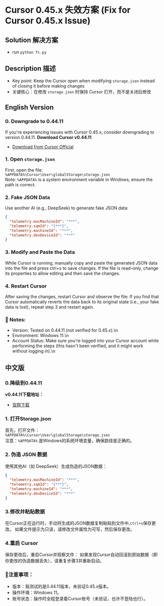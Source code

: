 # Cursor 0.45.x 失效方案 (Fix for Cursor 0.45.x Issue)
## Solution 解决方案
* run `python fc.py`

## Description 描述
* Key point: Keep the Cursor open when modifying `storage.json` instead of closing it before making changes
* 关键核心：在修改 `storage.json` 时保持 Cursor 打开，而不是关闭后修改
  
## English Version
### 0. Downgrade to 0.44.11
If you're experiencing issues with Cursor 0.45.x, consider downgrading to version 0.44.11.
**Download Cursor v0.44.11**
- [Download from Cursor Official](https://downloader.cursor.sh/builds/250103fqxdt5u9z/windows/nsis/x64)

### 1. Open `storage.json`
First, open the file:  
`%APPDATA%\Cursor\User\globalStorage\storage.json`  
Note: `%APPDATA%` is a system environment variable in Windows, ensure the path is correct.

### 2. Fake JSON Data
Use another AI (e.g., DeepSeek) to generate fake JSON data:  
```json
{
  "telemetry.macMachineId": "***", 
  "telemetry.sqmId": "{***}", 
  "telemetry.machineId": "***", 
  "telemetry.devDeviceId": "***"
}
```

### 3. Modify and Paste the Data
While Cursor is running, manually copy and paste the generated JSON data into the file and press ctrl+s to save changes.
If the file is read-only, change its properties to allow editing and then save the changes.

### 4. Restart Cursor
After saving the changes, restart Cursor and observe the file:
If you find that Cursor automatically reverts the data back to its original state (i.e., your fake data is lost), repeat step 3 and restart again.

### 🚀 Notes:
- Version: Tested on 0.44.11 (not verified for 0.45.x).\n
- Environment: Windows 11.\n
- Account Status: Make sure you're logged into your Cursor account while performing the steps (this hasn't been verified, and it might work without logging in).\n


## 中文版

### 0.降级到0.44.11
**v0.44.11下载地址：**
- [官网下载](https://downloader.cursor.sh/builds/250103fqxdt5u9z/windows/nsis/x64)

### 1. 打开Storage.json
首先，打开文件：  
`%APPDATA%\Cursor\User\globalStorage\storage.json`  
注意：`%APPDATA%` 是Windows的系统环境变量，确保路径是正确的。

### 2. 伪造 JSON 数据
使用其他AI（如 DeepSeek）生成伪造的JSON数据：  
```json
{
  "telemetry.macMachineId": "***", 
  "telemetry.sqmId": "{***}", 
  "telemetry.machineId": "***", 
  "telemetry.devDeviceId": "***"
}
```

### 3.修改并粘贴数据
在Cursor正在运行时，手动将生成的JSON数据复制粘贴到文件中,`ctrl+s`保存更改。
如果文件提示为只读，请修改文件属性为可写，然后保存更改。

### 4.重启 Cursor
保存更改后，重启Cursor并观察文件：
如果发现Cursor自动回滚到原始数据（即你更改的伪造数据丢失），请重复步骤3并重新启动。

### 🚀注意事项：
- 版本：我测试的是0.44.11版本，未验证0.45.x版本。
- 操作环境：Windows 11。 
- 账号状态：操作时全程登录着Cursor账号（未验证，也许不登陆也行）。


